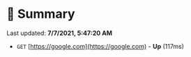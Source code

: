 # 📖 Summary
Last updated: **7/7/2021, 5:47:20 AM**

- `GET` [https://google.com](https://google.com) - **Up** (117ms)
